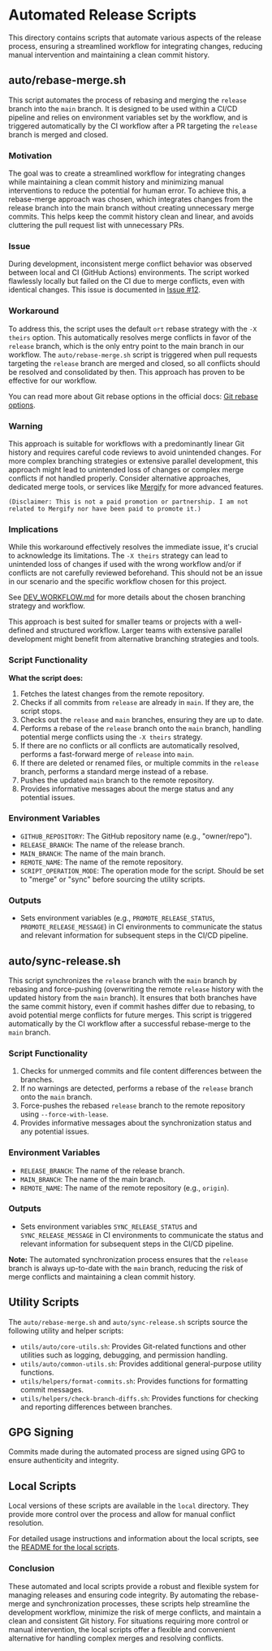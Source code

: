 # Automated Release Scripts

This directory contains scripts that automate various aspects of the release process, ensuring a streamlined
workflow for integrating changes, reducing manual intervention and maintaining a clean commit history.

## auto/rebase-merge.sh

This script automates the process of rebasing and merging the `release` branch into the `main` branch.
It is designed to be used within a CI/CD pipeline and relies on environment variables set by the workflow,
and is triggered automatically by the CI workflow after a PR targeting the `release` branch is merged and closed.

### Motivation

The goal was to create a streamlined workflow for integrating changes while maintaining a clean commit history
and minimizing manual interventions to reduce the potential for human error. To achieve this, a rebase-merge approach
was chosen, which integrates changes from the release branch into the main branch without creating unnecessary merge commits.
This helps keep the commit history clean and linear, and avoids cluttering the pull request list with unnecessary PRs.

### Issue

During development, inconsistent merge conflict behavior was observed between local and CI (GitHub Actions) environments.
The script worked flawlessly locally but failed on the CI due to merge conflicts, even with identical changes.
This issue is documented in [Issue #12](https://github.com/mustalk/MiniSoccerSimulator/issues/12).

### Workaround

To address this, the script uses the default `ort` rebase strategy with the `-X theirs` option.
This automatically resolves merge conflicts in favor of the `release` branch, which is the only entry point to the main branch in our workflow.
The `auto/rebase-merge.sh` script is triggered when pull requests targeting the `release` branch are merged and closed,
so all conflicts should be resolved and consolidated by then. This approach has proven to be effective for our workflow.

You can read more about Git rebase options in the official docs: [Git rebase options](https://git-scm.com/docs/git-rebase#_options).

### Warning

This approach is suitable for workflows with a predominantly linear Git history and requires careful code reviews to avoid unintended changes.
For more complex branching strategies or extensive parallel development, this approach might lead to unintended loss of changes or
complex merge conflicts if not handled properly. Consider alternative approaches, dedicated merge tools, or services like [Mergify](https://mergify.com/)
for more advanced features.

`(Disclaimer: This is not a paid promotion or partnership. I am not related to Mergify nor have been paid to promote it.)`

### Implications

While this workaround effectively resolves the immediate issue, it's crucial to acknowledge its limitations. The `-X theirs` strategy can lead to
unintended loss of changes if used with the wrong workflow and/or if conflicts are not carefully reviewed beforehand.
This should not be an issue in our scenario and the specific workflow chosen for this project.

See [DEV_WORKFLOW.md](../../../../DEV_WORKFLOW.md) for more details about the chosen branching strategy and workflow.

This approach is best suited for smaller teams or projects with a well-defined and structured workflow.
Larger teams with extensive parallel development might benefit from alternative branching strategies and tools.

### Script Functionality

**What the script does:**

1.  Fetches the latest changes from the remote repository.
2.  Checks if all commits from `release` are already in `main`. If they are, the script stops.
3.  Checks out the `release` and `main` branches, ensuring they are up to date.
4.  Performs a rebase of the `release` branch onto the `main` branch, handling potential merge conflicts using the `-X theirs` strategy.
5.  If there are no conflicts or all conflicts are automatically resolved, performs a fast-forward merge of `release` into `main`.
6.  If there are deleted or renamed files, or multiple commits in the `release` branch, performs a standard merge instead of a rebase.
7.  Pushes the updated `main` branch to the remote repository.
8.  Provides informative messages about the merge status and any potential issues.

### Environment Variables

*   `GITHUB_REPOSITORY`: The GitHub repository name (e.g., "owner/repo").
*   `RELEASE_BRANCH`: The name of the release branch.
*   `MAIN_BRANCH`: The name of the main branch.
*   `REMOTE_NAME`: The name of the remote repository.
*   `SCRIPT_OPERATION_MODE`: The operation mode for the script. Should be set to "merge" or "sync" before sourcing the utility scripts.

### Outputs

*   Sets environment variables (e.g., `PROMOTE_RELEASE_STATUS`, `PROMOTE_RELEASE_MESSAGE`) in CI environments
    to communicate the status and relevant information for subsequent steps in the CI/CD pipeline.

## auto/sync-release.sh

This script synchronizes the `release` branch with the `main` branch by rebasing
and force-pushing (overwriting the remote `release` history with the updated history from the `main` branch).
It ensures that both branches have the same commit history, even if commit hashes differ due to rebasing,
to avoid potential merge conflicts for future merges.
This script is triggered automatically by the CI workflow after a successful rebase-merge to the `main` branch.

### Script Functionality

1.  Checks for unmerged commits and file content differences between the branches.
2.  If no warnings are detected, performs a rebase of the `release` branch onto the `main` branch.
3.  Force-pushes the rebased `release` branch to the remote repository using `--force-with-lease`.
4.  Provides informative messages about the synchronization status and any potential issues.

### Environment Variables

*   `RELEASE_BRANCH`: The name of the release branch.
*   `MAIN_BRANCH`: The name of the main branch.
*   `REMOTE_NAME`: The name of the remote repository (e.g., `origin`).

### Outputs

*   Sets environment variables `SYNC_RELEASE_STATUS` and `SYNC_RELEASE_MESSAGE` in CI environments to communicate the status and relevant information
    for subsequent steps in the CI/CD pipeline.

**Note:** The automated synchronization process ensures that the `release` branch is always up-to-date with the `main` branch,
reducing the risk of merge conflicts and maintaining a clean commit history.

## Utility Scripts

The `auto/rebase-merge.sh` and `auto/sync-release.sh` scripts source the following utility and helper scripts:

*   `utils/auto/core-utils.sh`: Provides Git-related functions and other utilities such as logging, debugging, and permission handling.
*   `utils/auto/common-utils.sh`: Provides additional general-purpose utility functions.
*   `utils/helpers/format-commits.sh`: Provides functions for formatting commit messages.
*   `utils/helpers/check-branch-diffs.sh`: Provides functions for checking and reporting differences between branches.

## GPG Signing

Commits made during the automated process are signed using GPG to ensure authenticity and integrity.

## Local Scripts

Local versions of these scripts are available in the `local` directory.
They provide more control over the process and allow for manual conflict resolution.

For detailed usage instructions and information about the local scripts, see the [README for the local scripts](../local/README.md).

### Conclusion

These automated and local scripts provide a robust and flexible system for managing releases and ensuring code integrity.
By automating the rebase-merge and synchronization processes, these scripts help streamline the development workflow,
minimize the risk of merge conflicts, and maintain a clean and consistent Git history.
For situations requiring more control or manual intervention, the local scripts offer a flexible and convenient alternative
for handling complex merges and resolving conflicts.

